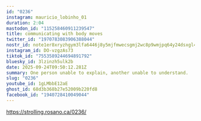 ```yaml
---
id: "0236"
instagram: mauricio_lobinho_01
duration: 2:04
mastodon_id: "115258460911239547"
title: communicating with body moves
twitter_id: "1970783083906388044"
nostr_id: note1er8xryzhgym3lfa6446j8y5mjfmwecsgmj2wc8p9wmjpq64y24dsxgl4r7
instagram_id: DO-vzgzAs73
tiktok_id: "7553589244694891792"
bluesky_id: 3lzinzh5ulk2b
date: 2025-09-24T09:50:12.281Z
summary: One person unable to explain, another unable to understand.
slug: "0236"
youtube_id: 1gLMbbE12aE
ghost_id: 68d3b368b27e52009b220fd8
facebook_id: "1940728410049044"
---
```

https://strolling.rosano.ca/0236/
